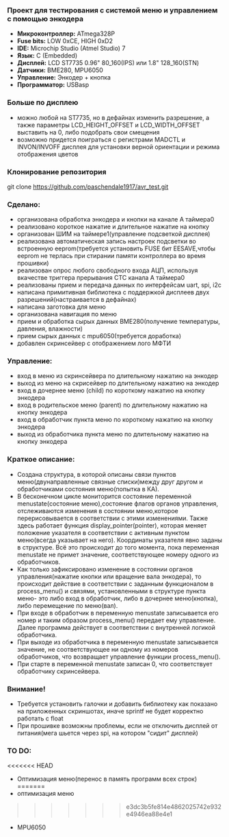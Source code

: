 ###	Проект для тестирования с системой меню и управлением с помощью энкодера

- **Микроконтроллер:** ATmega328P 
- **Fuse bits:** LOW 0xCE, HIGH 0xD2
- **IDE:** Microchip Studio (Atmel Studio) 7
- **Язык:** C (Embedded)
- **Дисплей:** LCD ST7735 0.96" 80_160(IPS) или 1.8" 128_160(STN)
- **Датчики:** BME280, MPU6050
- **Управление:** Энкодер + кнопка
- **Программатор:** USBasp

###	Больше по дисплею
- можно любой на ST7735, но в дефайнах изменить разрешение, а также параметры LCD_HEIGHT_OFFSET и LCD_WIDTH_OFFSET выставить на 0, либо подобрать свои смещения
- возможно придется поиграться с регистрами MADCTL и INVON/INVOFF дисплея для установки верной ориентации и режима отображения цветов

###	Клонирование репозитория
git clone https://github.com/paschendale1917/avr_test.git

###	Сделано:
- организована обработка энкодера и кнопки на канале А таймера0
- реализовано короткое нажатие и длительное нажатие на кнопку
- организован ШИМ на таймере1(управление подсветкой дисплея)
- реализована автоматическая запись настроек подсветки во встроенную eeprom(требуется установить FUSE бит EESAVE,чтобы eeprom не терлась при стирании памяти контроллера во время прошивки)
- реализован опрос любого свободного входа АЦП, используя  вкачестве триггера прерывания CTC канала А таймера0
- реализованы прием и передача данных по интерфейсам uart, spi, i2c
- написана примитивная библиотека c поддержкой дисплеев двух разрешений(настраивается в дефайнах)
- написана заготовка для меню
- организована навигация по меню
- прием и обработка сырых данных BME280(получение температуры, давления, влажности)
- прием сырых данных с mpu6050(требуется доработка)
- добавлен скринсейвер с отображением лого МФТИ
 
###	Управление:
- вход в меню из скринсейвера по длительному нажатию на энкодер
- выход из меню на скрисейвер по длительному нажатию на энкодер
- вход в дочернее меню (child) по короткому нажатию на кнопку энкодера
- вход в родительское меню (parent) по длительному нажатию на кнопку энкодера
- вход в обработчик пункта меню по короткому нажатию на кнопку энкодера
- выход из обработчика пункта меню по длительному нажатию на кнопку энкодера

###	Краткое описание:
- Создана структура, в которой описаны связи пунктов меню(двунаправленные связные списки)между друг другом и обработчиками состояния меню(попытка в КА).
- В бесконечном цикле мониторится состояние переменной menustate(состояние меню),состояние флагов органов управления, отслеживаются изменения в состоянии меню,которое перерисовывается в соответствии с этими изменениями. Также здесь работает функция display_pointer(pointer), которая меняет положение указателя в соответствии с активным пунктом меню(всегда указывает на него). Координаты указателя явно заданы в структуре. Всё это происходит до того момента, пока переменная menustate не примет значение, соответствующее номеру одного из обработчиков.
- Как только зафиксировано изменение в состоянии органов управления(нажатие кнопки или вращение вала энкодера), то происходит действие в соответствии с заданным функционалом в process_menu() и связями, установленными в структуре пункта меню- это либо вход в обработчик, либо в дочернее меню(кнопка), либо перемещение по меню(вал).
- При входе в обработчик в переменную menustate записывается его номер и таким образом process_menu() передает ему управление. Далее программа действует в соответствии с внутренней логикой обработчика.
- При выходе из обработчика в переменную menustate записывается значение, не соответствующее ни одному из номеров обработчиков, что возвращает управление функции process_menu().
- При старте в переменной menustate записан 0, что соответствует обработчику скринсейвера.
 
###	Внимание!
- Требуется установить галочки и добавить библиотеку как показано на приложенных скриншотах, иначе sprintf не будет корректно работать с float
- При прошивке возможны проблемы, если не отключить дисплей от питания(мега шьется через spi, на котором "сидит" дисплей)

###	TO DO:
<<<<<<< HEAD
- Оптимизация меню(перенос в память программ всех строк)
=======
- оптимизация меню
>>>>>>> e3dc3b5fe814e4862025742e932e4946ea88e4e1
- MPU6050 

